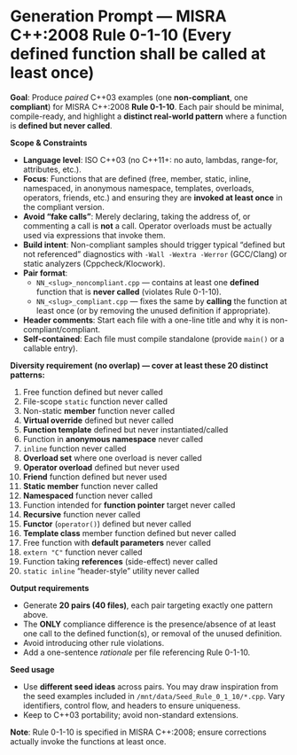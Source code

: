 # Generation Prompt — MISRA C++:2008 Rule 0-1-10 (Every defined function shall be called at least once)

**Goal**: Produce *paired* C++03 examples (one **non-compliant**, one **compliant**) for MISRA C++:2008 **Rule 0-1-10**. Each pair should be minimal, compile-ready, and highlight a **distinct real-world pattern** where a function is **defined but never called**.

**Scope & Constraints**
- **Language level**: ISO C++03 (no C++11+: no auto, lambdas, range-for, attributes, etc.).
- **Focus**: Functions that are defined (free, member, static, inline, namespaced, in anonymous namespace, templates, overloads, operators, friends, etc.) and ensuring they are **invoked at least once** in the compliant version.
- **Avoid “fake calls”**: Merely declaring, taking the address of, or commenting a call is **not** a call. Operator overloads must be actually used via expressions that invoke them.
- **Build intent**: Non-compliant samples should trigger typical “defined but not referenced” diagnostics with `-Wall -Wextra -Werror` (GCC/Clang) or static analyzers (Cppcheck/Klocwork).
- **Pair format**:
  - `NN_<slug>_noncompliant.cpp` — contains at least one **defined** function that is **never called** (violates Rule 0-1-10).
  - `NN_<slug>_compliant.cpp` — fixes the same by **calling** the function at least once (or by removing the unused definition if appropriate).
- **Header comments**: Start each file with a one-line title and why it is non-compliant/compliant.
- **Self-contained**: Each file must compile standalone (provide `main()` or a callable entry).

**Diversity requirement (no overlap) — cover at least these 20 distinct patterns:**
1) Free function defined but never called  
2) File-scope `static` function never called  
3) Non-static **member** function never called  
4) **Virtual override** defined but never called  
5) **Function template** defined but never instantiated/called  
6) Function in **anonymous namespace** never called  
7) `inline` function never called  
8) **Overload set** where one overload is never called  
9) **Operator overload** defined but never used  
10) **Friend** function defined but never used  
11) **Static member** function never called  
12) **Namespaced** function never called  
13) Function intended for **function pointer** target never called  
14) **Recursive** function never called  
15) **Functor** (`operator()`) defined but never called  
16) **Template class** member function defined but never called  
17) Free function with **default parameters** never called  
18) `extern "C"` function never called  
19) Function taking **references** (side-effect) never called  
20) `static inline` “header-style” utility never called

**Output requirements**
- Generate **20 pairs (40 files)**, each pair targeting exactly one pattern above.
- The **ONLY** compliance difference is the presence/absence of at least one call to the defined function(s), or removal of the unused definition.
- Avoid introducing other rule violations.
- Add a one-sentence *rationale* per file referencing Rule 0-1-10.

**Seed usage**
- Use **different seed ideas** across pairs. You may draw inspiration from the seed examples included in `/mnt/data/Seed_Rule_0_1_10/*.cpp`. Vary identifiers, control flow, and headers to ensure uniqueness.
- Keep to C++03 portability; avoid non-standard extensions.

**Note**: Rule 0-1-10 is specified in MISRA C++:2008; ensure corrections actually invoke the functions at least once.
